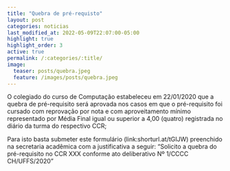 ```yaml
---
title: "Quebra de pré-requisto"
layout: post
categories: noticias
last_modified_at: 2022-05-09T22:07:00-05:00
highlight: true
highlight_order: 3
active: true
permalink: /:categories/:title/
image:
  teaser: posts/quebra.jpeg
  feature: /images/posts/quebra.jpeg
---
```

O colegiado do curso de Computação estabeleceu em 22/01/2020 que a quebra de pré-requisito será aprovada nos casos em que o pré-requisito foi cursado com reprovação por nota e com aproveitamento mínimo representado por Média Final igual ou superior a 4,00 (quatro) registrada no diário da turma do respectivo CCR;
 
Para isto basta submeter este formulário (link:shorturl.at/tGIJW) preenchido na secretaria acadêmica com a justificativa a seguir: “Solicito a quebra do pré-requisito no CCR XXX conforme ato deliberativo Nº 1/CCCC CH/UFFS/2020”




